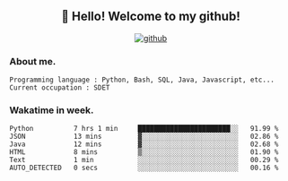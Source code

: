 <h2 align="center">👋 Hello! Welcome to my github! </h2>
<p align="center">
  <a href="https://github.com/usergwen"><img src="https://img.shields.io/badge/GitHub-24292e" alt="github"></a>
</p>

### About me.

```Plain Text
Programming language : Python, Bash, SQL, Java, Javascript, etc...
Current occupation : SDET
```
### Wakatime in week.

<!--START_SECTION:waka-->

```text
Python          7 hrs 1 min     ███████████████████████░░   91.99 %
JSON            13 mins         ▓░░░░░░░░░░░░░░░░░░░░░░░░   02.86 %
Java            12 mins         ▓░░░░░░░░░░░░░░░░░░░░░░░░   02.68 %
HTML            8 mins          ▒░░░░░░░░░░░░░░░░░░░░░░░░   01.90 %
Text            1 min           ░░░░░░░░░░░░░░░░░░░░░░░░░   00.29 %
AUTO_DETECTED   0 secs          ░░░░░░░░░░░░░░░░░░░░░░░░░   00.16 %
```

<!--END_SECTION:waka-->
